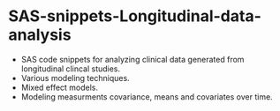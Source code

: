 # SAS-snippets-Longitudinal-data-analysis

- SAS code snippets for analyzing clinical data generated from longitudinal clincal studies.
- Various modeling techniques.
- Mixed effect models.
- Modeling measurments covariance, means and covariates over time. 
